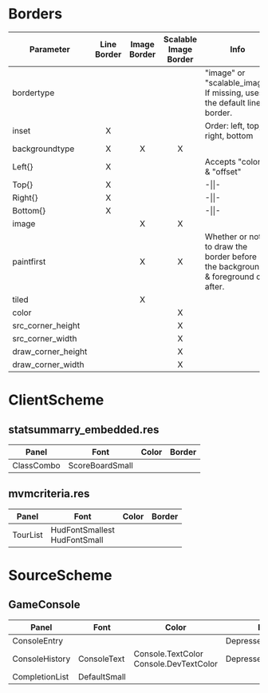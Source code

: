 # Borders
Parameter | Line Border | Image Border | Scalable Image Border | Info
--------- |:-----------:|:------------:|:---------------------:| ----
bordertype ||||"image" or "scalable_image"<br>If missing, uses the default line border.
inset | X ||| Order: left, top, right, bottom
backgroundtype | X | X | X
Left{} | X | | | Accepts "color" & "offset"
Top{} | X ||| -\|\|-
Right{} | X ||| -\|\|-
Bottom{} | X ||| -\|\|-
image | | X | X
paintfirst | | X | X | Whether or not to draw the border before the background & foreground or after.
tiled | | X
color ||| X
src_corner_height ||| X
src_corner_width ||| X
draw_corner_height ||| X
draw_corner_width ||| X


# ClientScheme

## statsummarry_embedded.res
Panel | Font | Color | Border
----- | ---- | ----- | ------
ClassCombo | ScoreBoardSmall

## mvmcriteria.res
Panel | Font | Color | Border
----- | ---- | ----- | ------
TourList | HudFontSmallest<br>HudFontSmall

# SourceScheme

## GameConsole
Panel | Font | Color | Border
----- | ---- | ----- | ------
ConsoleEntry | | | DepressedButtonBorder
ConsoleHistory | ConsoleText | Console.TextColor<br>Console.DevTextColor | DepressedButtonBorder
CompletionList | DefaultSmall | | 
